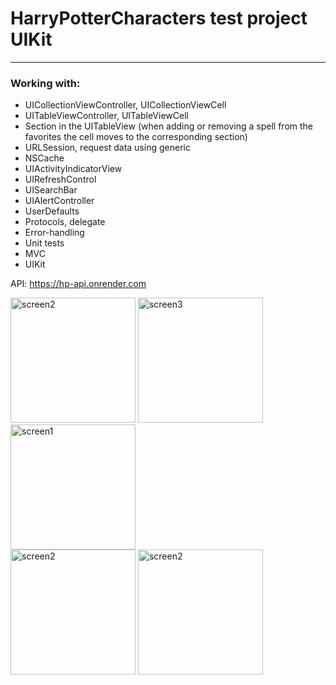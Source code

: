 # HarryPotterCharacters test project UIKit
_____________________________________

### Working with:
- UICollectionViewController, UICollectionViewCell
- UITableViewController, UITableViewCell
- Section in the UITableView 
  (when adding or removing a spell from the favorites the cell moves to the corresponding section)
- URLSession, request data using generic
- NSCache 
- UIActivityIndicatorView
- UIRefreshControl
- UISearchBar
- UIAlertController
- UserDefaults
- Protocols, delegate
- Error-handling
- Unit tests
- MVC
- UIKit

API: https://hp-api.onrender.com

<img src="https://github.com/Oksenoyt/HarryPotterCharacters/assets/107453751/e420872d-ba46-45ce-a0b2-5ecec1b6c6fe" alt="screen2"  width="200">
<img src="https://github.com/Oksenoyt/HarryPotterHaracters/assets/107453751/9b40c544-2245-4f65-bfa5-6738bc6eb51f" alt="screen3"  width="200">
<img src="https://github.com/Oksenoyt/HarryPotterHaracters/assets/107453751/4b516287-4adb-4e20-a539-ee1c3361a670" alt="screen1"  width="200">  
<br>
<img src="https://github.com/Oksenoyt/HarryPotterCharacters/assets/107453751/e908cf10-155e-476e-9d62-d0622d1287de" alt="screen2"  width="200">
<img src="https://github.com/Oksenoyt/HarryPotterCharacters/assets/107453751/7d630412-e664-4923-8927-9eb6742cc082" alt="screen2"  width="200">

